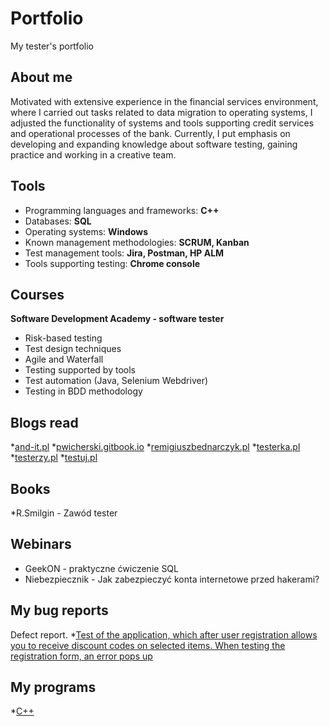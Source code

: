 # Portfolio
My tester's portfolio
## About me ##
Motivated with extensive experience in the financial services environment, where I carried out tasks related to data migration to operating systems, I adjusted the functionality of systems and tools supporting credit services and operational processes of the bank.
Currently, I put emphasis on developing and expanding knowledge about software testing, gaining practice and working in a creative team.
## Tools ##
* Programming languages and frameworks: **C++**
* Databases: **SQL**
* Operating systems: **Windows**
* Known management methodologies: **SCRUM, Kanban**
* Test management tools: **Jira, Postman, HP ALM**
* Tools supporting testing: **Chrome console**
## Courses ##
**Software Development Academy - software tester**
* Risk-based testing
* Test design techniques
* Agile and Waterfall
* Testing supported by tools
* Test automation (Java, Selenium Webdriver)
* Testing in BDD methodology
## Blogs read
*[and-it.pl](http://and-it.pl/wpblog/)
*[pwicherski.gitbook.io]( https://pwicherski.gitbook.io/)
*[remigiuszbednarczyk.pl]( https://remigiuszbednarczyk.pl/)
*[testerka.pl]( http://testerka.pl/)
*[testerzy.pl]( https://testerzy.pl/)
*[testuj.pl]( https://testuj.pl/)
## Books
*R.Smilgin - Zawód tester
## Webinars
* GeekON - praktyczne ćwiczenie SQL
* Niebezpiecznik - Jak zabezpieczyć konta internetowe przed hakerami? 
## My bug reports
Defect report.
*[Test of the application, which after user registration allows you to receive discount codes on selected items. When testing the registration form, an error pops up](https://drive.google.com/drive/folders/1WD3FQriCrsYyGr6EFuC_u0QxSFGSaJiz?usp=sharing)
## My programs
*[C++](https://code.sololearn.com/cuiBDrdN0NSn) 



